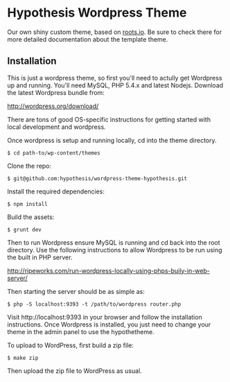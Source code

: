 Hypothesis Wordpress Theme
==========================

Our own shiny custom theme, based on [roots.io](http://roots.io/). Be sure to check there for more detailed documentation about the template theme.

Installation
------------

This is just a wordpress theme, so first you'll need to actully get Wordpress
up and running. You'll need MySQL, PHP 5.4.x and latest Nodejs. Download the
latest Wordpress bundle from:

http://wordpress.org/download/

There are tons of good OS-specific instructions for getting started with local development and wordpress.

Once wordpress is setup and running locally, cd into the theme directory.

    $ cd path-to/wp-content/themes

Clone the repo:

    $ git@github.com:hypothesis/wordpress-theme-hypothesis.git

Install the required dependencies:

    $ npm install

Build the assets:

    $ grunt dev

Then to run Wordpress ensure MySQL is running and cd back into the root
directory. Use the following instructions to allow Wordpress to be run using
the built in PHP server.

http://ripeworks.com/run-wordpress-locally-using-phps-buily-in-web-server/

Then starting the server should be as simple as:

    $ php -S localhost:9393 -t /path/to/wordpress router.php

Visit http://localhost:9393 in your browser and follow the installation
instructions. Once Wordpress is installed, you just need to change your theme
in the admin panel to use the hypothetheme.

To upload to WordPress, first build a zip file:

    $ make zip

Then upload the zip file to WordPress as usual.

